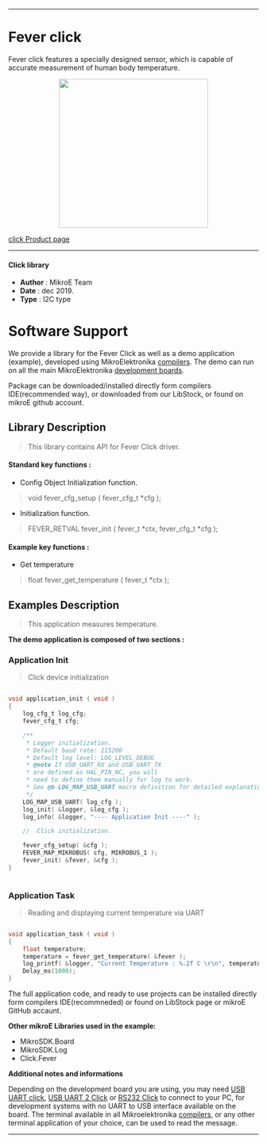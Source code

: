 

---
# Fever click

Fever click features a specially designed sensor, which is capable of accurate measurement of human body temperature. 

<p align="center">
  <img src="https://download.mikroe.com/images/click_for_ide/fever_click.png" height=300px>
</p>


[click Product page](https://www.mikroe.com/fever-click)

---


#### Click library 

- **Author**        : MikroE Team
- **Date**          : dec 2019.
- **Type**          : I2C type


# Software Support

We provide a library for the Fever Click 
as well as a demo application (example), developed using MikroElektronika 
[compilers](https://shop.mikroe.com/compilers). 
The demo can run on all the main MikroElektronika [development boards](https://shop.mikroe.com/development-boards).

Package can be downloaded/installed directly form compilers IDE(recommended way), or downloaded from our LibStock, or found on mikroE github account. 

## Library Description

> This library contains API for Fever Click driver.

#### Standard key functions :

- Config Object Initialization function.
> void fever_cfg_setup ( fever_cfg_t *cfg ); 
 
- Initialization function.
> FEVER_RETVAL fever_init ( fever_t *ctx, fever_cfg_t *cfg );

#### Example key functions :

- Get temperature
> float fever_get_temperature ( fever_t *ctx );

## Examples Description

> This application measures temperature.

**The demo application is composed of two sections :**

### Application Init 

> Click device initialization

```c

void application_init ( void )
{
    log_cfg_t log_cfg;
    fever_cfg_t cfg;

    /** 
     * Logger initialization.
     * Default baud rate: 115200
     * Default log level: LOG_LEVEL_DEBUG
     * @note If USB_UART_RX and USB_UART_TX 
     * are defined as HAL_PIN_NC, you will 
     * need to define them manually for log to work. 
     * See @b LOG_MAP_USB_UART macro definition for detailed explanation.
     */
    LOG_MAP_USB_UART( log_cfg );
    log_init( &logger, &log_cfg );
    log_info( &logger, "---- Application Init ----" );

    //  Click initialization.

    fever_cfg_setup( &cfg );
    FEVER_MAP_MIKROBUS( cfg, MIKROBUS_1 );
    fever_init( &fever, &cfg );
}
  
```

### Application Task

> Reading and displaying current temperature via UART

```c

void application_task ( void )
{
    float temperature;
    temperature = fever_get_temperature( &fever );
    log_printf( &logger, "Current Temperature : %.2f C \r\n", temperature);
    Delay_ms(1000);
} 

```

The full application code, and ready to use projects can be  installed directly form compilers IDE(recommneded) or found on LibStock page or mikroE GitHub accaunt.

**Other mikroE Libraries used in the example:** 

- MikroSDK.Board
- MikroSDK.Log
- Click.Fever

**Additional notes and informations**

Depending on the development board you are using, you may need 
[USB UART click](https://shop.mikroe.com/usb-uart-click), 
[USB UART 2 Click](https://shop.mikroe.com/usb-uart-2-click) or 
[RS232 Click](https://shop.mikroe.com/rs232-click) to connect to your PC, for 
development systems with no UART to USB interface available on the board. The 
terminal available in all Mikroelektronika 
[compilers](https://shop.mikroe.com/compilers), or any other terminal application 
of your choice, can be used to read the message.



---
